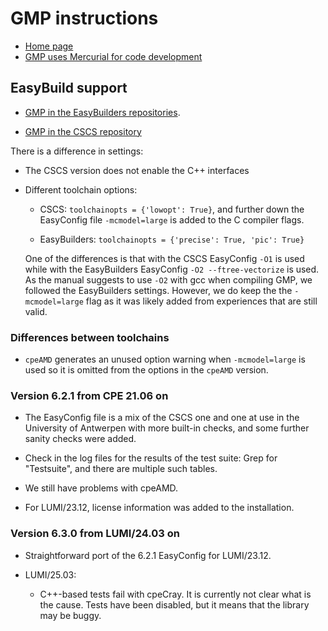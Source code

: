 # GMP instructions

-   [Home page](https://gmplib.org/)
-   [GMP uses Mercurial for code development](https://gmplib.org/repo/)


## EasyBuild support

-   [GMP in the EasyBuilders repositories](https://github.com/easybuilders/easybuild-easyconfigs/tree/develop/easybuild/easyconfigs/g/GMP).

-   [GMP in the CSCS repository](https://github.com/eth-cscs/production/tree/master/easybuild/easyconfigs/g/GMP)

There is a difference in settings:

-   The CSCS version does not enable the C++ interfaces

-   Different toolchain options:

    -   CSCS: ``toolchainopts = {'lowopt': True}``, and further down the EasyConfig
        file ``-mcmodel=large`` is added to the C compiler flags.

    -   EasyBuilders: ``toolchainopts = {'precise': True, 'pic': True}``

    One of the differences is that with the CSCS EasyConfig ``-O1`` is used while with
    the EasyBuilders EasyConfig ``-O2 --ftree-vectorize`` is used. As the manual suggests
    to use ``-O2`` with gcc when compiling GMP, we followed the EasyBuilders settings.
    However, we do keep the the ``-mcmodel=large`` flag as it was likely added from
    experiences that are still valid.


### Differences between toolchains

-   ``cpeAMD`` generates an unused option warning when ``-mcmodel=large`` is used so
    it is omitted from the options in the ``cpeAMD`` version.


### Version 6.2.1 from CPE 21.06 on

-   The EasyConfig file is a mix of the CSCS one and one at use in the University of
    Antwerpen with more built-in checks, and some further sanity checks were added.

-   Check in the log files for the results of the test suite: Grep for "Testsuite",
    and there are multiple such tables.
    
-   We still have problems with cpeAMD.

-   For LUMI/23.12, license information was added to the installation.


### Version 6.3.0 from LUMI/24.03 on

-   Straightforward port of the 6.2.1 EasyConfig for LUMI/23.12.

-   LUMI/25.03:

    -   C++-based tests fail with cpeCray. 
        It is currently not clear what is the cause. Tests have been disabled,
        but it means that the library may be buggy.
